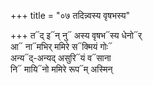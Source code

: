 +++
title = "०७ तदिन्न्वस्य वृषभस्य"

+++
त᳓द् इ᳓न् नु᳓ अस्य वृषभ᳓स्य धेनो᳓र्  
आ᳓ ना᳓मभिर् ममिरे स᳓क्मियं गोः᳓  
अन्य᳓द्-अन्यद् असुरि᳓यं व᳓साना  
नि᳓ मायि᳓नो ममिरे रूप᳓म् अस्मिन्